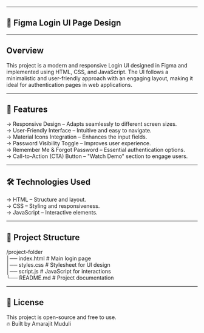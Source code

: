 ------------------------------------------
🚀 Figma Login UI Page Design
-------------------------------------------

--------------
Overview
--------------
This project is a modern and responsive Login UI designed in Figma and implemented using HTML, CSS, and JavaScript. The UI follows a minimalistic and user-friendly approach with an engaging layout, making it ideal for authentication pages in web applications.

-------------------
🎨 Features
-------------------
-> Responsive Design – Adapts seamlessly to different screen sizes.
<br>
-> User-Friendly Interface – Intuitive and easy to navigate.
<br>
-> Material Icons Integration – Enhances the input fields.
<br>
-> Password Visibility Toggle – Improves user experience.
<br>
-> Remember Me & Forgot Password – Essential authentication options.
<br>
-> Call-to-Action (CTA) Button – "Watch Demo" section to engage users.

------------------------
🛠️ Technologies Used
------------------------
-> HTML – Structure and layout.
<br>
-> CSS – Styling and responsiveness.
<br>
-> JavaScript – Interactive elements.

-----------------------------
📂 Project Structure
-----------------------------
/project-folder
<br>
│── index.html # Main login page
<br>
│── styles.css # Stylesheet for UI design
<br>
│── script.js # JavaScript for interactions
<br>
└── README.md # Project documentation

-------------------
📜 License
-------------------
This project is open-source and free to use.
<br>
🔥 Built by Amarajit Muduli
